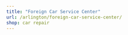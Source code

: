 ```yaml
---
title: "Foreign Car Service Center"
url: /arlington/foreign-car-service-center/
shop: car repair
---
```


